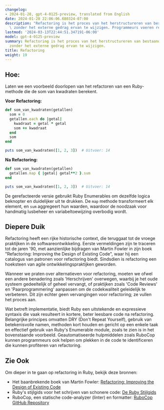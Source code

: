 ```yaml
---
changelog:
- 2024-01-28, gpt-4-0125-preview, translated from English
date: 2024-01-28 22:06:06.680324-07:00
description: "Refactoring is het proces van het herstructureren van bestaande computercode\
  \ zonder het externe gedrag ervan te wijzigen. Programmeurs voeren refactoring\u2026"
lastmod: '2024-03-13T22:44:51.347191-06:00'
model: gpt-4-0125-preview
summary: Refactoring is het proces van het herstructureren van bestaande computercode
  zonder het externe gedrag ervan te wijzigen.
title: Refactoring
weight: 19
---
```


## Hoe:
Laten we een voorbeeld doorlopen van het refactoren van een Ruby-methode die de som van kwadraten berekent.

**Voor Refactoring:**
```ruby
def som_van_kwadraten(getallen)
  som = 0
  getallen.each do |getal|
    kwadraat = getal * getal
    som += kwadraat
  end
  som
end

puts som_van_kwadraten([1, 2, 3])  # Uitvoer: 14
```

**Na Refactoring:**
```ruby
def som_van_kwadraten(getallen)
  getallen.map { |getal| getal**2 }.sum
end

puts som_van_kwadraten([1, 2, 3])  # Uitvoer: 14
```

De gerefacteerde versie gebruikt Ruby Enumerables om dezelfde logica beknopter en duidelijker uit te drukken. De `map` methode transformeert elk element, en `sum` aggregeert hun waarden, waardoor de noodzaak voor handmatig lusbeheer en variabeltoewijzing overbodig wordt.

## Diepere Duik
Refactoring heeft een rijke historische context, die teruggaat tot de vroege praktijken in de softwareontwikkeling. Eerste vermeldingen zijn te traceren tot de jaren '90, met aanzienlijke bijdragen van Martin Fowler in zijn boek "Refactoring: Improving the Design of Existing Code", waar hij een catalogus van patronen voor refactoring biedt. Sindsdien is refactoring een hoeksteen van agile ontwikkelingspraktijken geworden.

Wanneer we praten over alternatieven voor refactoring, moeten we ofwel een andere benadering zoals 'Herschrijven' overwegen, waarbij je het oude systeem gedeeltelijk of geheel vervangt, of praktijken zoals 'Code Reviews' en 'Paarprogrammering' aanpassen om de codekwaliteit geleidelijk te verbeteren. Dit zijn echter geen vervangingen voor refactoring; ze vullen het proces aan.

Wat betreft implementatie, biedt Ruby een uitstekende en expressieve syntaxis die vaak resulteert in kortere, beter leesbare code na refactoring. Belangrijke principes omvatten DRY (Don't Repeat Yourself), gebruik van betekenisvolle namen, methoden kort houden en gericht op een enkele taak en effectief gebruik van Ruby's Enumerable module, zoals te zien is in het bovenstaande voorbeeld. Geautomatiseerde hulpmiddelen zoals RuboCop kunnen programmeurs ook helpen om plekken in de code te identificeren die kunnen profiteren van refactoring.

## Zie Ook
Om dieper in te gaan op refactoring in Ruby, bekijk deze bronnen:

- Het baanbrekende boek van Martin Fowler: [Refactoring: Improving the Design of Existing Code](https://martinfowler.com/books/refactoring.html)
- Ruby's stijlgids voor het schrijven van schonere code: [De Ruby Stijlgids](https://rubystyle.guide/)
- RuboCop, een statische code-analyzer (linter) en formatter: [RuboCop GitHub Repository](https://github.com/rubocop/rubocop)
